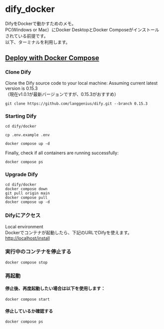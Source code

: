 # dify_docker
DifyをDockerで動かすためのメモ。<br>
PC(Windows or Mac）にDocker DesktopとDocker Composeがインストールされている前提です。<br>
以下、ターミナルを利用します。
## [Deploy with Docker Compose](https://docs.dify.ai/getting-started/install-self-hosted/docker-compose)
### Clone Dify
Clone the Dify source code to your local machine:
Assuming current latest version is 0.15.3<br>
（現在v1.0.1が最新バージョンですが、0.15.3がおすすめ）
```
git clone https://github.com/langgenius/dify.git --branch 0.15.3
```
### Starting Dify
```
cd dify/docker
```
```
cp .env.example .env
```
```
docker compose up -d
```
Finally, check if all containers are running successfully:
```
docker compose ps
```
### Upgrade Dify
```
cd dify/docker
docker compose down
git pull origin main
docker compose pull
docker compose up -d
```
### Difyにアクセス
Local environment<br>
Dockerでコンテナが起動したら、下記のURLでDifyを使えます。
[http://localhost/install](http://localhost/install)

### 実行中のコンテナを停止する
```
docker compose stop
```
### 再起動
#### 停止後、再度起動したい場合は以下を使用します：
```
docker compose start
```
#### 停止しているか確認する
```
docker compose ps
```

